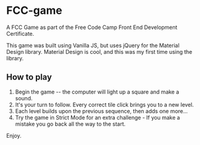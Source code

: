 # FCC-game
A FCC Game as part of the Free Code Camp Front End Development Certificate.

This game was built using Vanilla JS, but uses jQuery for the Material Design library. Material Design is cool, and this was my first time using the library.

## How to play

1. Begin the game -- the computer will light up a square and make a sound.
2. It's your turn to follow. Every correct tile click brings you to a new level.
3. Each level builds upon the previous sequence, then adds one more...
4. Try the game in Strict Mode for an extra challenge - If you make a mistake you go back all the way to the start.

Enjoy.
